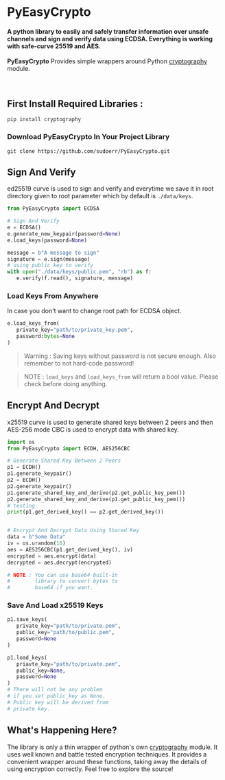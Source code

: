  # PyEasyCrypto
 
#### A python library to easily and safely transfer information over unsafe channels and sign and verify data using ECDSA. Everything is working with safe-curve 25519 and AES.
**PyEasyCrypto** Provides simple wrappers around Python [cryptography](https://cryptography.io/en/latest/) module.

<br>

## First Install Required Libraries :
```shell
pip install cryptography
```
### Download PyEasyCrypto In Your Project Library
```shell
git clone https://github.com/sudoerr/PyEasyCrypto.git
```

## Sign And Verify
ed25519 curve is used to sign and verify and everytime we save it in root directory given to root parameter which by default is ```./data/keys```.

 ```python
 from PyEasyCrypto import ECDSA

 # Sign And Verify
 e = ECDSA()
 e.generate_new_keypair(password=None)
 e.load_keys(password=None)

 message = b"A message to sign"
 signature = e.sign(message)
 # using public key to verify
 with open("./data/keys/public.pem", "rb") as f:
    e.verify(f.read(), signature, message)
 ```

### Load Keys From Anywhere
In case you don't want to change root path for ECDSA object.
```python
e.load_keys_from(
   private_key="path/to/private_key.pem",
   password:bytes=None
)
```
> Warning : Saving keys without password is not secure enough. Also remember to not hard-code password!

> NOTE : ```load_keys``` and ```load_keys_from``` will return a bool value. Please check before doing anything.

## Encrypt And Decrypt
x25519 curve is used to generate shared keys between 2 peers and then AES-256 mode CBC is used to encrypt data with shared key.
```python
import os
from PyEasyCrypto import ECDH, AES256CBC

# Generate Shared Key Between 2 Peers
p1 = ECDH()
p1.generate_keypair()
p2 = ECDH()
p2.generate_keypair()
p1.generate_shared_key_and_derive(p2.get_public_key_pem())
p2.generate_shared_key_and_derive(p1.get_public_key_pem())
# testing
print(p1.get_derived_key() == p2.get_derived_key())


# Encrypt And Decrypt Data Using Shared Key
data = b"Some Data"
iv = os.urandom(16)
aes = AES256CBC(p1.get_derived_key(), iv)
encrypted = aes.encrypt(data)
decrypted = aes.decrypt(encrypted)

# NOTE : You can use base64 built-in 
#        library to convert bytes to
#        base64 if you want.
```
### Save And Load x25519 Keys
```python
p1.save_keys(
   private_key="path/to/private.pem",
   public_key="path/to/public.pem",
   password=None
)

p1.load_keys(
   priavte_key="path/to/private.pem",
   public_key=None,
   password=None
)
# There will not be any problem 
# if you set public_key as None.
# Public key will be derived from
# private key.
```

## What's Happening Here?
The library is only a thin wrapper of python's own [cryptography](https://cryptography.io/en/latest/) module. It uses well known and battle tested encryption techniques. It provides a convenient wrapper around these functions, taking away the details of using encryption correctly. Feel free to explore the source!

